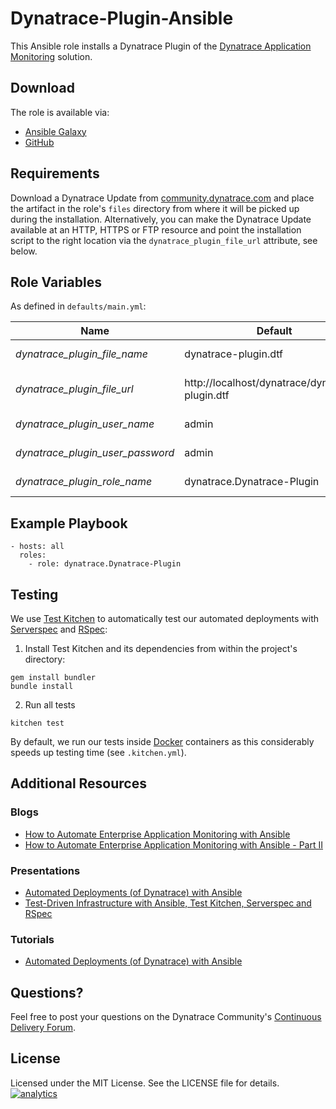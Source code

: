 # Dynatrace-Plugin-Ansible

This Ansible role installs a Dynatrace Plugin of the [Dynatrace Application Monitoring](http://www.dynatrace.com/en/products/application-monitoring.html) solution.

## Download

The role is available via:

- [Ansible Galaxy](https://galaxy.ansible.com/list#/roles/2628)
- [GitHub](https://github.com/Dynatrace/Dynatrace-Plugin-Ansible)

## Requirements

Download a Dynatrace Update from [community.dynatrace.com](https://community.dynatrace.com/community/display/DL/FastPacks+and+Plugins) and place the artifact in the role's ```files``` directory from where it will be picked up during the installation. Alternatively, you can make the Dynatrace Update available at an HTTP, HTTPS or FTP resource and point the installation script to the right location via the `dynatrace_plugin_file_url` attribute, see below.

## Role Variables

As defined in ```defaults/main.yml```:

| Name                             | Default                                         | Description |
|----------------------------------|-------------------------------------------------|-------------|
| *dynatrace_plugin_file_name*     | dynatrace-plugin.dtf                            | The file name of the Dynatrace Plugin in the role's ```files``` directory. |
| *dynatrace_plugin_file_url*      | http://localhost/dynatrace/dynatrace-plugin.dtf | A HTTP, HTTPS or FTP URL to the Dynatrace Plugin in the form (http\|https\|ftp)://[user[:pass]]@host.domain[:port]/path. |
| *dynatrace_plugin_user_name*     | admin                                           | The username of a Dynatrace user that has the *Manage Plugin Bundles* permission. |
| *dynatrace_plugin_user_password* | admin                                           | The password of a Dynatrace user that has the *Manage Plugin Bundles* permission. |
| *dynatrace_plugin_role_name*     | dynatrace.Dynatrace-Plugin                      | The actual name of this role in an [Ansible Playbook's](http://docs.ansible.com/playbooks.html) ```roles``` directory. |

## Example Playbook

```
- hosts: all
  roles:
    - role: dynatrace.Dynatrace-Plugin
```

## Testing

We use [Test Kitchen](http://kitchen.ci) to automatically test our automated deployments with [Serverspec](http://serverspec.org) and [RSpec](http://rspec.info/):

1) Install Test Kitchen and its dependencies from within the project's directory:

```
gem install bundler
bundle install
```

2) Run all tests

```
kitchen test
```

By default, we run our tests inside [Docker](https://www.docker.com/) containers as this considerably speeds up testing time (see `.kitchen.yml`).

## Additional Resources

### Blogs

- [How to Automate Enterprise Application Monitoring with Ansible](http://apmblog.dynatrace.com/2015/03/04/how-to-automate-enterprise-application-monitoring-with-ansible/)
- [How to Automate Enterprise Application Monitoring with Ansible - Part II](http://apmblog.dynatrace.com/2015/04/23/how-to-automate-enterprise-application-monitoring-with-ansible-part-ii/)

### Presentations

- [Automated Deployments (of Dynatrace) with Ansible](http://www.slideshare.net/MartinEtmajer/automated-deployments-with-ansible)
- [Test-Driven Infrastructure with Ansible, Test Kitchen, Serverspec and RSpec](http://www.slideshare.net/MartinEtmajer/testing-ansible-roles-with-test-kitchen-serverspec-and-rspec-48185017)

### Tutorials

- [Automated Deployments (of Dynatrace) with Ansible](https://community.compuwareapm.com/community/display/LEARN/Tutorials+on+Automated+Deployments#TutorialsonAutomatedDeployments-ansible)

## Questions?

Feel free to post your questions on the Dynatrace Community's [Continuous Delivery Forum](https://answers.dynatrace.com/spaces/148/open-q-a_2.html?topics=continuous%20delivery).

## License

Licensed under the MIT License. See the LICENSE file for details.
[![analytics](https://www.google-analytics.com/collect?v=1&t=pageview&_s=1&dl=https%3A%2F%2Fgithub.com%2FdynaTrace&dp=%2FDynatrace-Plugin-Ansible&dt=Dynatrace-Plugin-Ansible&_u=Dynatrace~&cid=github.com%2FdynaTrace&tid=UA-54510554-5&aip=1)]()
